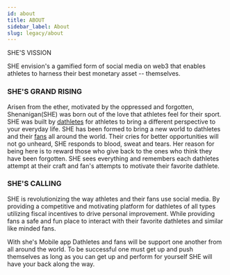 ```yaml
---
id: about
title: ABOUT
sidebar_label: About
slug: legacy/about
---
```


<p class="big"> SHE'S VISSION </p>

SHE envision's a gamified form of social media on web3 that enables athletes to harness their best monetary asset -- themselves.

### SHE'S GRAND RISING

Arisen from the ether, motivated by the oppressed and forgotten, Shenanigan(SHE) was born out of the love that athletes feel for their sport. SHE was built by [dathletes](./dathletes) for athletes to bring a different perspective to your everyday life. SHE has been formed to bring a new world to dathletes and their [fans](./fans) all around the world. Their cries for better opportunities will not go unheard, SHE responds to blood, sweat and tears. Her reason for being here is to reward those who give back to the ones who think they have been forgotten. SHE sees everything and remembers each dathletes attempt at their craft and fan's attempts to motivate their favorite dathlete.

### SHE'S CALLING

SHE is revolutionizing the way athletes and their fans use social media. By providing a competitive and motivating platform for dathletes of all types utilizing fiscal incentives to drive personal improvement. While providing fans a safe and fun place to interact with their favorite dathletes and similar like minded fans.

With she's Mobile app Dathletes and fans will be support one another from all around the world. To be successful one must get up and push themselves as long as you can get up and perform for yourself SHE will have your back along the way.
